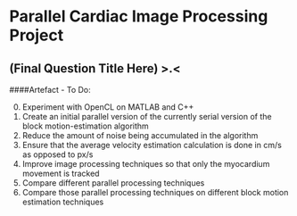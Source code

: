 # Parallel Cardiac Image Processing Project
## (Final Question Title Here) >.<

####Artefact - To Do:

0. Experiment with OpenCL on MATLAB and C++
1. Create an initial parallel version of the currently serial version of the block motion-estimation algorithm
2. Reduce the amount of noise being accumulated in the algorithm
3. Ensure that the average velocity estimation calculation is done in cm/s as opposed to px/s
4. Improve image processing techniques so that only the myocardium movement is tracked
5. Compare different parallel processing techniques
6. Compare those parallel processing techniques on different block motion estimation techniques
